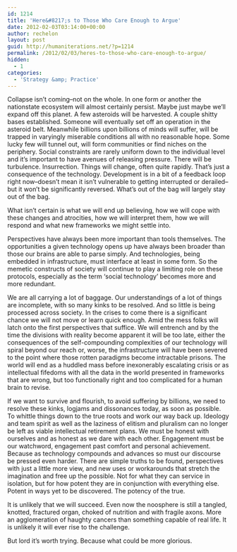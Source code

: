 ```yaml
---
id: 1214
title: 'Here&#8217;s to Those Who Care Enough to Argue'
date: 2012-02-03T03:14:00+00:00
author: rechelon
layout: post
guid: http://humaniterations.net/?p=1214
permalink: /2012/02/03/heres-to-those-who-care-enough-to-argue/
hidden:
  - 1
categories:
  - 'Strategy &amp; Practice'
---
```

Collapse isn&#8217;t coming&#8211;not on the whole. In one form or another the nationstate ecosystem will almost certainly persist. Maybe just maybe we&#8217;ll expand off this planet. A few asteroids will be harvested. A couple shitty bases established. Someone will eventually set off an operation in the asteroid belt. Meanwhile billions upon billions of minds will suffer, will be trapped in varyingly miserable conditions all with no reasonable hope. Some lucky few will tunnel out, will form communities or find niches on the periphery. Social constraints are rarely uniform down to the individual level and it&#8217;s important to have avenues of releasing pressure. There will be turbulence. Insurrection. Things will change, often quite rapidly. That&#8217;s just a consequence of the technology. Development is in a bit of a feedback loop right now&#8211;doesn&#8217;t mean it isn&#8217;t vulnerable to getting interrupted or derailed&#8211;but it won&#8217;t be significantly reversed. What&#8217;s out of the bag will largely stay out of the bag.

What isn&#8217;t certain is what we will end up believing, how we will cope with these changes and atrocities, how we will interpret them, how we will respond and what new frameworks we might settle into.

Perspectives have always been more important than tools themselves. The opportunities a given technology opens up have always been broader than those our brains are able to parse simply. And technologies, being embedded in infrastructure, must interface at least in some form. So the memetic constructs of society will continue to play a limiting role on these protocols, especially as the term &#8216;social technology&#8217; becomes more and more redundant.

We are all carrying a lot of baggage. Our understandings of a lot of things are incomplete, with so many kinks to be resolved. And so little is being processed across society. In the crises to come there is a significant chance we will not move or learn quick enough. Amid the mess folks will latch onto the first perspectives that suffice. We will entrench and by the time the divisions with reality become apparent it will be too late, either the consequences of the self-compounding complexities of our technology will spiral beyond our reach or, worse, the infrastructure will have been severed to the point where those rotten paradigms become intractable prisons. The world will end as a huddled mass before inexonerably escalating crisis or as intellectual fifedoms with all the data in the world presented in frameworks that are wrong, but too functionally right and too complicated for a human brain to revise.

If we want to survive and flourish, to avoid suffering by billions, we need to resolve these kinks, logjams and dissonances today, as soon as possible. To whittle things down to the true roots and work our way back up. Ideology and team spirit as well as the laziness of elitism and pluralism can no longer be left as viable intellectual retirement plans. We must be honest with ourselves and as honest as we dare with each other. Engagement must be our watchword, engagement past comfort and personal achievement. Because as technology compounds and advances so must our discourse be pressed even harder. There are simple truths to be found, perspectives with just a little more view, and new uses or workarounds that stretch the imagination and free up the possible. Not for what they can service in isolation, but for how potent they are in conjunction with everything else. Potent in ways yet to be discovered. The potency of the true.

It is unlikely that we will succeed. Even now the noosphere is still a tangled, knotted, fractured organ, choked of nutrition and with fragile axons. More an agglomeration of haughty cancers than something capable of real life. It is unlikely it will ever rise to the challenge.

But lord it&#8217;s worth trying. Because what could be more glorious.